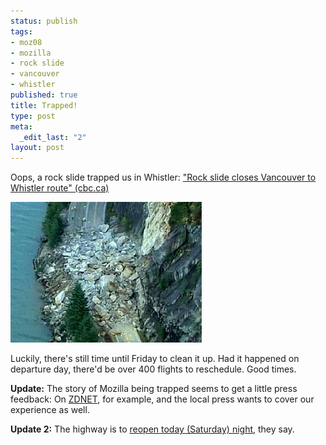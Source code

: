 ```yaml
--- 
status: publish
tags: 
- moz08
- mozilla
- rock slide
- vancouver
- whistler
published: true
title: Trapped!
type: post
meta: 
  _edit_last: "2"
layout: post
---
```

Oops, a rock slide trapped us in Whistler: <a href="http://www.cbc.ca/canada/british-columbia/story/2008/07/30/bc-highway-rockslide-whistler.html">"Rock slide closes Vancouver to Whistler route" (cbc.ca)</a>

<a href="http://www.cbc.ca/canada/british-columbia/story/2008/07/30/bc-highway-rockslide-whistler.html"><img src="/media/wp/2008/07/rockslide-whistler.jpg" alt="" title="Rockslide on the Whistler-Vancouver Route" width="306" height="225" class="alignnone size-full wp-image-1395" /></a>

Luckily, there's still time until Friday to clean it up. Had it happened on departure day, there'd be over 400 flights to reschedule. Good times.

<strong>Update:</strong> The story of Mozilla being trapped seems to get a little press feedback: On <a href="http://blogs.zdnet.com/open-source/?p=2725">ZDNET</a>, for example, and the local press wants to cover our experience as well.

<strong>Update 2:</strong> The highway is to <a href="http://www.cbc.ca/canada/british-columbia/story/2008/08/02/highway-clear.html">reopen today (Saturday) night</a>, they say.
